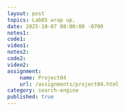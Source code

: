 ```yaml
---
layout: post
topics: Lab05 wrap up, 
date: 2025-10-07 08:00:00 -0700
notes1: 
code1: 
video1: 
notes2: 
code2: 
video2: 
assignment:
    name: Project04
    url: /assignments/project04.html
category: search-engine
published: true
---
```

